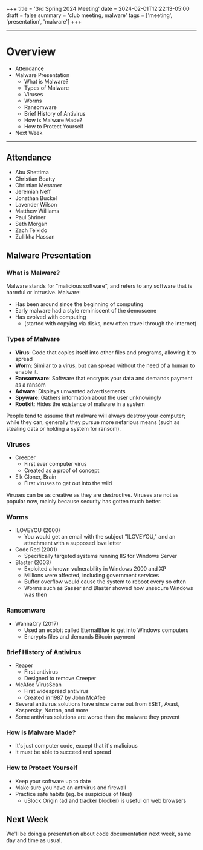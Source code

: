 +++
title = '3rd Spring 2024 Meeting'
date = 2024-02-01T12:22:13-05:00
draft = false
summary = 'club meeting, malware'
tags = ['meeting', 'presentation', 'malware']
+++

***

# Overview

- Attendance
- Malware Presentation
	- What is Malware?
	- Types of Malware
	- Viruses
	- Worms
	- Ransomware
	- Brief History of Antivirus
	- How is Malware Made?
	- How to Protect Yourself
- Next Week

***

## Attendance

- Abu Shettima
- Christian Beatty
- Christian Messmer
- Jeremiah Neff
- Jonathan Buckel
- Lavender Wilson
- Matthew Williams
- Paul Shriner
- Seth Morgan
- Zach Teixido
- Zullikha Hassan

## Malware Presentation

### What is Malware?

Malware stands for "malicious software", and refers to any software that is harmful or intrusive. 
Malware:
- Has been around since the beginning of computing
- Early malware had a style reminiscent of the demoscene
- Has evolved with computing 
	- (started with copying via disks, now often travel through the internet)

### Types of Malware

- __Virus__: Code that copies itself into other files and programs, allowing it to spread
- __Worm__: Similar to a virus, but can spread without the need of a human to enable it.
- __Ransomware__: Software that encrypts your data and demands payment as a ransom
- __Adware__: Displays unwanted advertisements
- __Spyware__: Gathers information about the user unknowingly
- __Rootkit__: Hides the existence of malware in a system

People tend to assume that malware will always destroy your computer; while they can, generally they pursue more nefarious means (such as stealing data or holding a system for ransom). 

### Viruses

- Creeper
	- First ever computer virus
	- Created as a proof of concept
- Elk Cloner, Brain
	- First viruses to get out into the wild

Viruses can be as creative as they are destructive.
Viruses are not as popular now, mainly because security has gotten much better.

### Worms

- ILOVEYOU (2000)
	- You would get an email with the subject "ILOVEYOU," and an attachment with a supposed love letter
- Code Red (2001)
	- Specifically targeted systems running IIS for Windows Server
- Blaster (2003)
	- Exploited a known vulnerability in Windows 2000 and XP
	- Millions were affected, including government services
	- Buffer overflow would cause the system to reboot every so often
	- Worms such as Sasser and Blaster showed how unsecure Windows was then

### Ransomware

- WannaCry (2017)
	- Used an exploit called EternalBlue to get into Windows computers
	- Encrypts files and demands Bitcoin payment

### Brief History of Antivirus

- Reaper
	- First antivirus
	- Designed to remove Creeper
- McAfee VirusScan
	- First widespread antivirus
	- Created in 1987 by John McAfee
- Several antivirus solutions have since came out from ESET, Avast, Kaspersky, Norton, and more
- Some antivirus solutions are worse than the malware they prevent

### How is Malware Made?

- It's just computer code, except that it's malicious
- It must be able to succeed and spread

### How to Protect Yourself

- Keep your software up to date
- Make sure you have an antivirus and firewall
- Practice safe habits (eg. be suspicious of files)
	- uBlock Origin (ad and tracker blocker) is useful on web browsers

## Next Week

We'll be doing a presentation about code documentation next week, same day and time as usual. 
